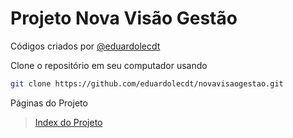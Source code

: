 # Projeto Nova Visão Gestão

Códigos criados por
[@eduardolecdt](https://instagram.com/eduardolecdt)

Clone o repositório em seu computador usando
```sh
git clone https://github.com/eduardolecdt/novavisaogestao.git
```

Páginas do Projeto

> [Index do Projeto](https://eduardolecdt.github.io/novavisaogestao/)
